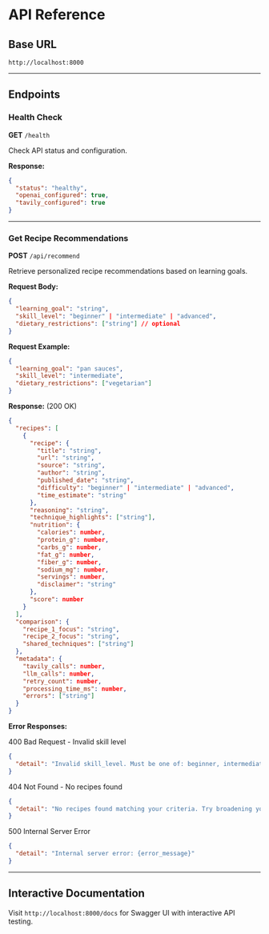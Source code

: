 # API Reference

## Base URL

```
http://localhost:8000
```

---

## Endpoints

### Health Check

**GET** `/health`

Check API status and configuration.

**Response:**
```json
{
  "status": "healthy",
  "openai_configured": true,
  "tavily_configured": true
}
```

---

### Get Recipe Recommendations

**POST** `/api/recommend`

Retrieve personalized recipe recommendations based on learning goals.

**Request Body:**
```json
{
  "learning_goal": "string",
  "skill_level": "beginner" | "intermediate" | "advanced",
  "dietary_restrictions": ["string"] // optional
}
```

**Request Example:**
```json
{
  "learning_goal": "pan sauces",
  "skill_level": "intermediate",
  "dietary_restrictions": ["vegetarian"]
}
```

**Response:** (200 OK)
```json
{
  "recipes": [
    {
      "recipe": {
        "title": "string",
        "url": "string",
        "source": "string",
        "author": "string",
        "published_date": "string",
        "difficulty": "beginner" | "intermediate" | "advanced",
        "time_estimate": "string"
      },
      "reasoning": "string",
      "technique_highlights": ["string"],
      "nutrition": {
        "calories": number,
        "protein_g": number,
        "carbs_g": number,
        "fat_g": number,
        "fiber_g": number,
        "sodium_mg": number,
        "servings": number,
        "disclaimer": "string"
      },
      "score": number
    }
  ],
  "comparison": {
    "recipe_1_focus": "string",
    "recipe_2_focus": "string",
    "shared_techniques": ["string"]
  },
  "metadata": {
    "tavily_calls": number,
    "llm_calls": number,
    "retry_count": number,
    "processing_time_ms": number,
    "errors": ["string"]
  }
}
```

**Error Responses:**

400 Bad Request - Invalid skill level
```json
{
  "detail": "Invalid skill_level. Must be one of: beginner, intermediate, advanced"
}
```

404 Not Found - No recipes found
```json
{
  "detail": "No recipes found matching your criteria. Try broadening your search or changing filters."
}
```

500 Internal Server Error
```json
{
  "detail": "Internal server error: {error_message}"
}
```

---

## Interactive Documentation

Visit `http://localhost:8000/docs` for Swagger UI with interactive API testing.
